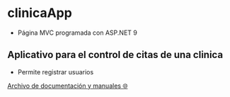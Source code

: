 # clinicaApp
* Página MVC programada con ASP.NET 9
## Aplicativo para el control de citas de una clinica
* Permite registrar usuarios

[Archivo de documentación y manuales 🌐](https://docs.google.com/document/d/1uP-tWdttYh3voafmCR6EYBPVaVfYF-GaruPnesG5NFI/edit?usp=sharing)
